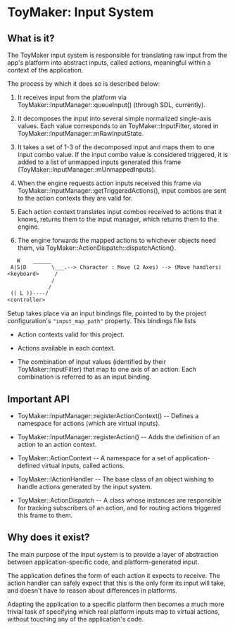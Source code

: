 # ToyMaker: Input System

## What is it?

The ToyMaker input system is responsible for translating raw input from the app's platform into abstract inputs, called actions, meaningful within a context of the application.

The process by which it does so is described below:

1. It receives input from the platform via ToyMaker::InputManager::queueInput() (through SDL, currently).

2. It decomposes the input into several simple normalized single-axis values.  Each value corresponds to an ToyMaker::InputFilter, stored in ToyMaker::InputManager::mRawInputState.

3. It takes a set of 1-3 of the decomposed input and maps them to one input combo value.  If the input combo value is considered triggered, it is added to a list of unmapped inputs generated this frame (ToyMaker::InputManager::mUnmappedInputs).

4. When the engine requests action inputs received this frame via ToyMaker::InputManager::getTriggeredActions(), input combos are sent to the action contexts they are valid for.

5. Each action context translates input combos received to actions that it knows, returns them to the input manager, which returns them to the engine.

6. The engine forwards the mapped actions to whichever objects need them, via ToyMaker::ActionDispatch::dispatchAction().

```txt
   W    ______
 A|S|D        \___.--> Character : Move (2 Axes) --> (Move handlers)
<keyboard>     /
              /
             /
 (( L ))----/
<controller>
```

Setup takes place via an input bindings file, pointed to by the project configuration's `"input_map_path"` property.  This bindings file lists

- Action contexts valid for this project.

- Actions available in each context.

- The combination of input values (identified by their ToyMaker::InputFilter) that map to one axis of an action.  Each combination is referred to as an input binding.

## Important API

- ToyMaker::InputManager::registerActionContext() -- Defines a namespace for actions (which are virtual inputs).

- ToyMaker::InputManager::registerAction() -- Adds the definition of an action to an action context.

- ToyMaker::ActionContext -- A namespace for a set of application-defined virtual inputs, called actions.

- ToyMaker::IActionHandler -- The base class of an object wishing to handle actions generated by the input system.

- ToyMaker::ActionDispatch -- A class whose instances are responsible for tracking subscribers of an action, and for routing actions triggered this frame to them.

## Why does it exist?

The main purpose of the input system is to provide a layer of abstraction between application-specific code, and platform-generated input.

The application defines the form of each action it expects to receive.  The action handler can safely expect that this is the only form its input will take, and doesn't have to reason about differences in platforms.

Adapting the application to a specific platform then becomes a much more trivial task of specifying which real platform inputs map to virtual actions, without touching any of the application's code.
